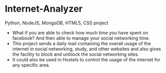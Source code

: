 # Internet-Analyzer
Python, NodeJS, MongoDB, HTML5, CSS project  <br>
* What if you are able to check how much time you have spent on facebook? And then able to manage your social networking time. <br>
* This project sends a daily mail containing the overall usage of the internet in social networking, study, and other websites and also gives the facility to block and unblock the social networking sites.<br> 
* It could also be used in Hostels to control the usage of the internet for any specific area.

